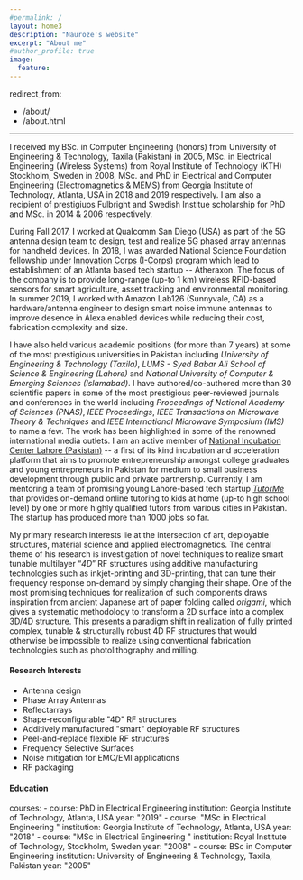 ```yaml
---
#permalink: /
layout: home3
description: "Nauroze's website"
excerpt: "About me"
#author_profile: true
image:
  feature: 
---
```

redirect_from: 
  - /about/
  - /about.html
---
I received my BSc. in Computer Engineering (honors) from University of Engineering & Technology, Taxila (Pakistan) in 2005, MSc. in Electrical Engineering (Wireless Systems) from Royal Institute of Technology (KTH) Stockholm, Sweden in 2008, MSc. and PhD in Electrical and Computer Engineering (Electromagnetics & MEMS) from Georgia Institute of Technology, Atlanta, USA in 2018 and 2019 respectively. I am also a recipient of prestigiuos Fulbright and Swedish Institue scholarship for PhD and MSc. in 2014 & 2006 respectively.

During Fall 2017, I worked at Qualcomm San Diego (USA) as part of the 5G antenna design team to design, test and realize 5G phased array antennas for handheld devices. In 2018, I was awarded National Science Foundation fellowship under [Innovation Corps (I-Corps)](https://www.nsf.gov/news/special_reports/i-corps/) program which lead to establishment of an Atlanta based tech startup -- Atheraxon. The focus of the company is to provide long-range (up-to 1 km) wireless RFID-based sensors for smart agriculture, asset tracking and environmental monitoring. In summer 2019, I worked with Amazon Lab126 (Sunnyvale, CA) as a hardware/antenna engineer to design smart noise immune antennas to improve desence in Alexa enabled devices while reducing their cost, fabrication complexity and size. 

I have also held various academic positions (for more than 7 years) at some of the most prestigious universities in Pakistan including *University of Engineering & Technology (Taxila)*, *LUMS - Syed Babar Ali School of Science & Engineering (Lahore)* and *National University of Computer & Emerging Sciences (Islamabad)*. I have authored/co-authored more than 30 scientific papers in some of the most prestigious peer-reviewed journals and conferences in the world including *Proceedings of National Academy of Sciences (PNAS)*, *IEEE Proceedings*, *IEEE Transactions on Microwave Theory & Techniques* and *IEEE International Microwave Symposium (IMS)* to name a few. The work has been highlighted in some of the renowned international media outlets. I am an active member of [National Incubation Center Lahore (Pakistan)](https://niclahore.lums.edu.pk/) -- a first of its kind incubation and acceleration platform that aims to promote entrepreneurship amongst college graduates and young entrepreneurs in Pakistan for medium to small business development through public and private partnership. Currently, I am mentoring a team of promising young Lahore-based tech startup *[TutorMe](http://www.tutorme.pk)* that provides on-demand online tutoring to kids at home (up-to high school level) by one or more highly qualified tutors from various cities in Pakistan. The startup has produced more than 1000 jobs so far.

My primary research interests lie at the intersection of art, deployable structures, material science and applied electromagnetics. The central theme of his research is investigation of novel techniques to realize smart tunable multilayer “*4D*” RF structures using additive manufacturing technologies such as inkjet-printing and 3D-printing, that can tune their frequency response on-demand by simply changing their shape. One of the most promising techniques for realization of such components draws inspiration from ancient Japanese art of paper folding called *origami*, which gives a systematic methodology to transform a 2D surface into a complex 3D/4D structure. This presents a paradigm shift in realization of fully printed complex, tunable & structurally robust 4D RF structures that would otherwise be impossible to realize using conventional fabrication technologies such as photolithography and milling.

#### Research Interests

  + Antenna design
  + Phase Array Antennas
  + Reflectarrays
  + Shape-reconfigurable "4D" RF structures
  + Additively manufactured "smart" deployable RF structures
  + Peel-and-replace flexible RF structures
  + Frequency Selective Surfaces
  + Noise mitigation for EMC/EMI applications
  + RF packaging
  
#### Education
  courses:
    - course: PhD in Electrical Engineering
      institution: Georgia Institute of Technology, Atlanta, USA
      year: "2019"
    - course: "MSc in Electrical Engineering "
      institution: Georgia Institute of Technology, Atlanta, USA
      year: "2018"
    - course: "MSc in Electrical Engineering "
      institution: Royal Institute of Technology, Stockholm, Sweden
      year: "2008"
    - course: BSc in Computer Engineering
      institution: University of Engineering & Technology, Taxila, Pakistan
      year: "2005"

